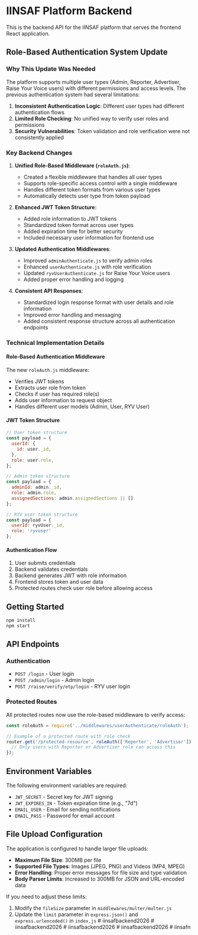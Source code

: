 # IINSAF Platform Backend

This is the backend API for the IINSAF platform that serves the frontend React application.

## Role-Based Authentication System Update

### Why This Update Was Needed

The platform supports multiple user types (Admin, Reporter, Advertiser, Raise Your Voice users) with different permissions and access levels. The previous authentication system had several limitations:

1. **Inconsistent Authentication Logic**: Different user types had different authentication flows
2. **Limited Role Checking**: No unified way to verify user roles and permissions
3. **Security Vulnerabilities**: Token validation and role verification were not consistently applied

### Key Backend Changes

1. **Unified Role-Based Middleware (`roleAuth.js`)**:
   - Created a flexible middleware that handles all user types
   - Supports role-specific access control with a single middleware
   - Handles different token formats from various user types
   - Automatically detects user type from token payload

2. **Enhanced JWT Token Structure**:
   - Added role information to JWT tokens
   - Standardized token format across user types
   - Added expiration time for better security
   - Included necessary user information for frontend use

3. **Updated Authentication Middlewares**:
   - Improved `adminAuthenticate.js` to verify admin roles
   - Enhanced `userAuthenticate.js` with role verification
   - Updated `ryvUserAuthenticate.js` for Raise Your Voice users
   - Added proper error handling and logging

4. **Consistent API Responses**:
   - Standardized login response format with user details and role information
   - Improved error handling and messaging
   - Added consistent response structure across all authentication endpoints

### Technical Implementation Details

#### Role-Based Authentication Middleware

The new `roleAuth.js` middleware:
- Verifies JWT tokens
- Extracts user role from token
- Checks if user has required role(s)
- Adds user information to request object
- Handles different user models (Admin, User, RYV User)

#### JWT Token Structure

```javascript
// User token structure
const payload = {
  userId: {
    id: user._id,
  },
  role: user.role,
};

// Admin token structure
const payload = {
  adminId: admin._id,
  role: admin.role,
  assignedSections: admin.assignedSections || []
};

// RYV user token structure
const payload = {
  userId: ryvUser._id,
  role: 'ryvuser'
};
```

#### Authentication Flow

1. User submits credentials
2. Backend validates credentials
3. Backend generates JWT with role information
4. Frontend stores token and user data
5. Protected routes check user role before allowing access

## Getting Started

```bash
npm install
npm start
```

## API Endpoints

### Authentication

- `POST /login` - User login
- `POST /admin/login` - Admin login
- `POST /raise/verify/otp/login` - RYV user login

### Protected Routes

All protected routes now use the role-based middleware to verify access:

```javascript
const roleAuth = require('../middlewares/userAuthenticate/roleAuth');

// Example of a protected route with role check
router.get('/protected-resource', roleAuth(['Reporter', 'Advertiser']), (req, res) => {
  // Only users with Reporter or Advertiser role can access this
});
```

## Environment Variables

The following environment variables are required:

- `JWT_SECRET` - Secret key for JWT signing
- `JWT_EXPIRES_IN` - Token expiration time (e.g., "7d")
- `EMAIL_USER` - Email for sending notifications
- `EMAIL_PASS` - Password for email account

## File Upload Configuration

The application is configured to handle larger file uploads:

- **Maximum File Size**: 300MB per file
- **Supported File Types**: Images (JPEG, PNG) and Videos (MP4, MPEG)
- **Error Handling**: Proper error messages for file size and type validation
- **Body Parser Limits**: Increased to 300MB for JSON and URL-encoded data

If you need to adjust these limits:
1. Modify the `fileSize` parameter in `middlewares/multer/multer.js`
2. Update the `limit` parameter in `express.json()` and `express.urlencoded()` in `index.js`
#   i i n s a f b a c k e n d 2 0 2 6  
 #   i i n s a f b a c k e n d 2 0 2 6  
 #   i i n s a f b a c k e n d 2 0 2 6  
 #   i i n s a f b a c k e n d 2 0 2 6  
 #   i i n s a f n  
 